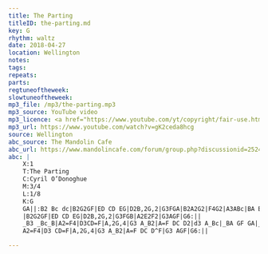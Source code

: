 ```yaml
---
title: The Parting
titleID: the-parting.md
key: G
rhythm: waltz
date: 2018-04-27
location: Wellington
notes:
tags:
repeats: 
parts: 
regtuneoftheweek:
slowtuneoftheweek:
mp3_file: /mp3/the-parting.mp3
mp3_source: YouTube video
mp3_licence: <a href="https://www.youtube.com/yt/copyright/fair-use.html">YouTube Fair Use</a>
mp3_url: https://www.youtube.com/watch?v=gK2ceda8hcg
source: Wellington
abc_source: The Mandolin Cafe
abc_url: https://www.mandolincafe.com/forum/group.php?discussionid=2524&do=discuss
abc: |
    X:1
    T:The Parting
    C:Cyril O’Donoghue
    M:3/4
    L:1/8
    K:G
    GA||:B2 Bc dc|B2G2GF|ED CD EG|D2B,2G,2|G3FGA|B2A2G2|F4G2|A3ABc|BA Bc dc|
    |B2G2GF|ED CD EG|D2B,2G,2|G3FGB|A2E2F2|G3AGF|G6:||
    _B3 _Bc_B|A2=F4|D3CD=F|A,2G,4|G3 A_B2|A=F DC D2|d3 A_Bc|_BA GF GA|_B3_Bc_B|
    A2=F4|D3 CD=F|A,2G,4|G3 A_B2|A=F DC D^F|G3 AGF|G6:||

---
```

